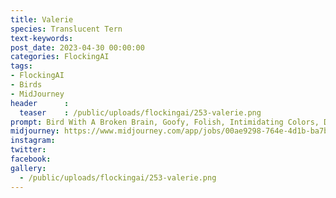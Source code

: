 ```yaml
---
title: Valerie
species: Translucent Tern
text-keywords: 
post_date: 2023-04-30 00:00:00
categories: FlockingAI
tags:
- FlockingAI
- Birds
- MidJourney 
header      :
  teaser    : /public/uploads/flockingai/253-valerie.png
prompt: Bird With A Broken Brain, Goofy, Folish, Intimidating Colors, Dark Comic Style, Extremely Detailed, Sharp Focus, In The Style Of Mcbess And Rossdraws, Aesthetic Glitch Style, Ink Dropped In Water, Splatter Drippings, Pulp Manga, Banksy, Cinematic Lighting, artistic creative
midjourney: https://www.midjourney.com/app/jobs/00ae9298-764e-4d1b-ba7b-bb5e7a155b2b
instagram: 
twitter: 
facebook: 
gallery: 
  - /public/uploads/flockingai/253-valerie.png
---
```


